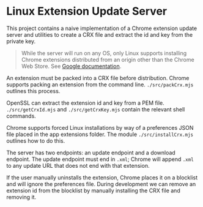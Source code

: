 # Linux Extension Update Server

This project contains a naive implementation of a Chrome extension update server
and utilities to create a CRX file and extract the id and key from the private
key.

> While the server will run on any OS, only Linux supports installing Chrome
> extensions distributed from an origin other than the Chrome Web Store. See
> [Google documentation](https://developer.chrome.com/docs/extensions/mv3/external_extensions/#preferences).

An extension must be packed into a CRX file before distribution. Chrome supports
packing an extension from the command line. `./src/packCrx.mjs` outlines this
process.

OpenSSL can extract the extension id and key from a PEM file.
`./src/getCrxId.mjs` and `./src/getCrxKey.mjs` contain the relevant shell
commands.

Chrome supports forced Linux installations by way of a preferences JSON file
placed in the app extensions folder. The module `./src/installCrx.mjs` outlines
how to do this.

The server has two endpoints: an update endpoint and a download endpoint. The
update endpoint must end in `.xml`; Chrome will append `.xml` to any update URL
that does not end with that extension.

If the user manually uninstalls the extension, Chrome places it on a blocklist
and will ignore the preferences file. During development we can remove an
extension id from the blocklist by manually installing the CRX file and removing
it.

